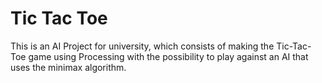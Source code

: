 # Tic Tac Toe
 This is an AI Project for university, which consists of making the Tic-Tac-Toe game using Processing with the possibility to play against an AI that uses the minimax algorithm.
